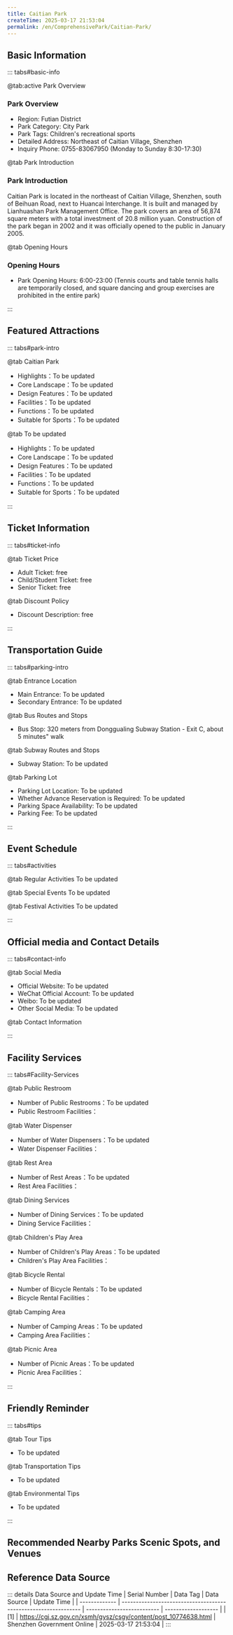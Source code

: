 ```yaml
---
title: Caitian Park
createTime: 2025-03-17 21:53:04
permalink: /en/ComprehensivePark/Caitian-Park/
---
```



<script setup>
import ImageSwiper from '/.vuepress/theme/components/ImageSwiper.vue'
// 轮播图数据
const swiperItems = [
    {
                link: 'https://cgj.sz.gov.cn/img/4/4005/4005663/10774638.jpg',
                title: 'Caitian Park',
                description: '',
                author: 'Shenzhen Government Online',
                date: '2025/03/17'
                },
  {
                link: 'https://cgj.sz.gov.cn/img/4/4005/4005663/10774638.jpg',
                title: 'Caitian Park',
                description: '',
                author: 'Shenzhen Government Online',
                date: '2025/03/17'
                }
]
// 配置项
const swiperConfig = {
  height: 500,
  showInfo: true
}
</script>
<!-- 轮播图组件 -->
<ImageSwiper :items="swiperItems" :config="swiperConfig" />



## Basic Information

::: tabs#basic-info

@tab:active Park Overview
### Park Overview
- Region: Futian District
- Park Category: City Park
- Park Tags: Children's recreational sports
- Detailed Address: Northeast of Caitian Village, Shenzhen
- Inquiry Phone: 0755-83067950 (Monday to Sunday 8:30-17:30)

@tab Park Introduction
### Park Introduction
 Caitian Park is located in the northeast of Caitian Village, Shenzhen, south of Beihuan Road, next to Huancai Interchange. It is built and managed by Lianhuashan Park Management Office. The park covers an area of 56,874 square meters with a total investment of 20.8 million yuan. Construction of the park began in 2002 and it was officially opened to the public in January 2005.

@tab Opening Hours
### Opening Hours
- Park Opening Hours: 6:00-23:00 (Tennis courts and table tennis halls are temporarily closed, and square dancing and group exercises are prohibited in the entire park)

:::

## Featured Attractions

::: tabs#park-intro

@tab Caitian Park
<ImageCard
image="https://cgj.sz.gov.cn/images/index20230710_1.png"
    title="Caitian Park"
    description="There are many residential communities around Caitian Park, and there is also a Caitian School nearby. The main visitors are residents and students. The park has five scenic areas: the main entrance area on the west side, the leisure and fitness area on the top of the mountain, the children's playground, the lychee forest and flower stream area, the secondary entrance area on the east side and the comprehensive service area. The park has facilities such as tennis courts, table tennis rooms, children's playgrounds, and the sun square on the top of the mountain. The park has gurgling streams, lychee forests, birds singing and flowers blooming, and exquisite and elegant garden pieces. It is a new type of urban park that integrates ecology, culture, health and leisure, and has an elegant style and contemporary characteristics."
    date=""
    author="Shenzhen Government Online"
/>


- Highlights：To be updated
- Core Landscape：To be updated
- Design Features：To be updated
- Facilities：To be updated
- Functions：To be updated
- Suitable for Sports：To be updated

@tab To be updated
<ImageCard
image="https://cgj.sz.gov.cn/images/index20230710_1.png"
    title="Caitian Park"
    description="There are many residential communities around Caitian Park, and there is also a Caitian School nearby. The main visitors are residents and students. The park has five scenic areas: the main entrance area on the west side, the leisure and fitness area on the top of the mountain, the children's playground, the lychee forest and flower stream area, the secondary entrance area on the east side and the comprehensive service area. The park has facilities such as tennis courts, table tennis rooms, children's playgrounds, and the sun square on the top of the mountain. The park has gurgling streams, lychee forests, birds singing and flowers blooming, and exquisite and elegant garden pieces. It is a new type of urban park that integrates ecology, culture, health and leisure, and has an elegant style and contemporary characteristics."
    date=""
    author="Shenzhen Government Online"
/>


- Highlights：To be updated
- Core Landscape：To be updated
- Design Features：To be updated
- Facilities：To be updated
- Functions：To be updated
- Suitable for Sports：To be updated

:::

## Ticket Information

::: tabs#ticket-info

@tab Ticket Price
- Adult Ticket: free
- Child/Student Ticket: free
- Senior Ticket: free

@tab Discount Policy
- Discount Description: free

:::

## Transportation Guide

::: tabs#parking-intro

@tab Entrance Location
- Main Entrance: To be updated
- Secondary Entrance: To be updated

@tab Bus Routes and Stops
- Bus Stop: 320 meters from Donggualing Subway Station - Exit C, about 5 minutes" walk

@tab Subway Routes and Stops
- Subway Station: To be updated

@tab Parking Lot
- Parking Lot Location: To be updated
- Whether Advance Reservation is Required: To be updated
- Parking Space Availability: To be updated
- Parking Fee: To be updated

:::

## Event Schedule

::: tabs#activities

@tab Regular Activities
To be updated

@tab Special Events
To be updated

@tab Festival Activities
To be updated

:::

## Official media and Contact Details

::: tabs#contact-info

@tab Social Media
- Official Website: To be updated
- WeChat Official Account: To be updated
- Weibo: To be updated
- Other Social Media: To be updated

@tab Contact Information

:::

## Facility Services

::: tabs#Facility-Services

@tab Public Restroom
- Number of Public Restrooms：To be updated
- Public Restroom Facilities：

@tab Water Dispenser
- Number of Water Dispensers：To be updated
- Water Dispenser Facilities：

@tab Rest Area
- Number of Rest Areas：To be updated
- Rest Area Facilities：

@tab Dining Services
- Number of Dining Services：To be updated
- Dining Service Facilities：

@tab Children's Play Area
- Number of Children's Play Areas：To be updated
- Children's Play Area Facilities：

@tab Bicycle Rental
- Number of Bicycle Rentals：To be updated
- Bicycle Rental Facilities：

@tab Camping Area
- Number of Camping Areas：To be updated
- Camping Area Facilities：

@tab Picnic Area
- Number of Picnic Areas：To be updated
- Picnic Area Facilities：

:::

## Friendly Reminder

::: tabs#tips

@tab Tour Tips
- To be updated

@tab Transportation Tips
- To be updated

@tab Environmental Tips
- To be updated

:::

## Recommended Nearby Parks Scenic Spots, and Venues

<CardGrid>
  <ImageCard
        image="https://cgj.sz.gov.cn/img/4/4005/4005659/10774633.png"
        title="Huanggang Park"
        description="Huanggang Park is located at the southern end of the north-south axis of Futian Central District, with Fuqiang Road to the south and Yitian Road to the west, co"
        href="/en/ComprehensivePark/Huanggang-Park/"
        author="Shenzhen Government Online"
        date="2025/01/02"
      />
      <ImageCard
        image="https://cgj.sz.gov.cn/img/4/4005/4005659/10774633.png"
        title="Huanggang Park"
        description="Huanggang Park is located at the southern end of the north-south axis of Futian Central District, with Fuqiang Road to the south and Yitian Road to the west, co"
        href="/en/ComprehensivePark/Huanggang-Park/"
        author="Shenzhen Government Online"
        date="2025/01/02"
      />
    </CardGrid>


## Reference Data Source

::: details Data Source and Update Time
| Serial Number | Data Tag                                                        | Data Source                | Update Time         |
| ------------- | --------------------------------------------------------------- | -------------------------- | ------------------- |
| [1]           | https://cgj.sz.gov.cn/xsmh/gysz/csgy/content/post_10774638.html | Shenzhen Government Online | 2025-03-17 21:53:04 |
:::

